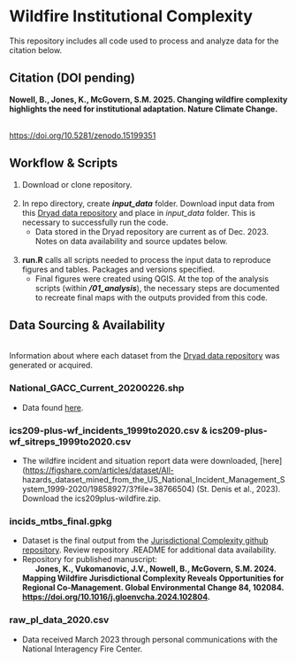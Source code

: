 # Wildfire Institutional Complexity
This repository includes all code used to process and analyze data for the citation below.
## Citation (DOI pending) 

**Nowell, B., Jones, K., McGovern, S.M. 2025. Changing wildfire complexity highlights the need for institutional adaptation. Nature Climate Change.**

&nbsp;  
https://doi.org/10.5281/zenodo.15199351
 &nbsp; 

## Workflow & Scripts
 
1. Download or clone repository.
&nbsp;
&nbsp;   
&nbsp;  
3. In repo directory, create **_input_data_** folder. Download input data from this [Dryad data repository](https://doi.org/10.5061/dryad.gxd2547z8) and place in *_input_data_* folder. This is necessary to successfully run the code. 
   * Data stored in the Dryad repository are current as of Dec. 2023. Notes on data availability and source updates below. 
&nbsp;
&nbsp;   
&nbsp;  
3. **run.R** calls all scripts needed to process the input data to reproduce figures and tables. Packages and versions specified.
   * Final figures were created using QGIS. At the top of the analysis scripts (within **_/01_analysis_**), the necessary steps are documented to recreate final maps with the outputs provided from this code.
&nbsp;
&nbsp;
&nbsp;  

## Data Sourcing & Availability
&nbsp;  
Information about where each dataset from the [Dryad data repository](https://doi.org/10.5061/dryad.gxd2547z8) was generated or acquired.

### National_GACC_Current_20200226.shp
  * Data found [here](https://data-nifc.opendata.arcgis.com/datasets/614ad98bdf834c92bf92c4f0fe197903_0/explore?location=3.336959%2C0.314277%2C3.02).

### ics209-plus-wf_incidents_1999to2020.csv & ics209-plus-wf_sitreps_1999to2020.csv
  * The wildfire incident and situation report data were downloaded, [here](https://figshare.com/articles/dataset/All- 
    hazards_dataset_mined_from_the_US_National_Incident_Management_System_1999-2020/19858927/3?file=38766504) (St. Denis et al., 2023). Download the 
    ics209plus-wildfire.zip. 

### incids_mtbs_final.gpkg
* Dataset is the final output from the [Jurisdictional Complexity github repository](https://github.com/kejones8/Jurisdictional_Complexity). Review repository .README for additional data availability.
* Repository for published manuscript: <br>
&nbsp;
&nbsp;
&nbsp;
**Jones, K., Vukomanovic, J.V., Nowell, B., McGovern, S.M. 2024. Mapping Wildfire Jurisdictional Complexity Reveals Opportunities for Regional Co-Management. Global Environmental Change 84, 102084. https://doi.org/10.1016/j.gloenvcha.2024.102804.** 

### raw_pl_data_2020.csv
  * Data received March 2023 through personal communications with the National Interagency Fire Center. 
